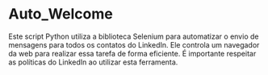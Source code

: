# Auto_Welcome
Este script Python utiliza a biblioteca Selenium para automatizar o envio de mensagens para todos os contatos do LinkedIn. Ele controla um navegador da web para realizar essa tarefa de forma eficiente. É importante respeitar as políticas do LinkedIn ao utilizar esta ferramenta.
